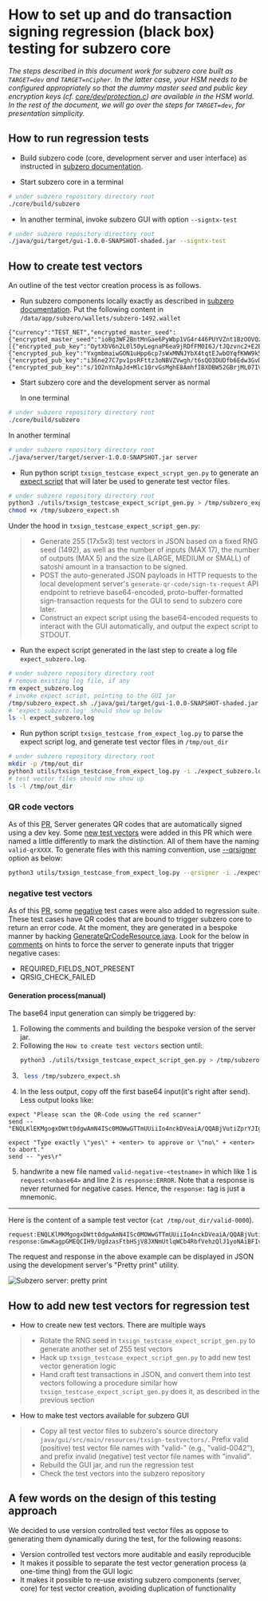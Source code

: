 # How to set up and do transaction signing regression (black box) testing for subzero core

*The steps described in this document work for subzero core built as
`TARGET=dev` and `TARGET=nCipher`. In the latter case, your HSM needs to be
configured appropriately so that the dummy master seed and public key
encryption keys (cf.
[core/dev/protection.c](https://github.com/square/subzero/blob/3d96ba033ad4aba2bceef20ec2dac5de4499efa7/core/src/dev/protection.c#L16-L25))
are available in the HSM world. In the rest of the document, we will go over
the steps for `TARGET=dev`, for presentation simplicity.*

## How to run regression tests

- Build subzero code (core, development server and user interface) as
instructed in [subzero documentation](./running_without_hsm.md).

- Start subzero core in a terminal

```bash
# under subzero repository directory root
./core/build/subzero
```

- In another terminal, invoke subzero GUI with option `--signtx-test`

```bash
# under subzero repository directory root
./java/gui/target/gui-1.0.0-SNAPSHOT-shaded.jar --signtx-test
```

## How to create test vectors

An outline of the test vector creation process is as follows.

- Run subzero components locally exactly as described in [subzero
documentation](https://subzero.readthedocs.io/en/master/running_without_hsm/).
Put the following content in `/data/app/subzero/wallets/subzero-1492.wallet`

```no-highlight
{"currency":"TEST_NET","encrypted_master_seed":{"encrypted_master_seed":"ioBg3WF2BntMnGae6PyWbp1VG4r446PUYVZnt1BzOOVQzHy3XeaqmBXS6tMbE9fsB0sR+Vi9xPgJcayN2uJsJNjEw7S77h9oUUpu0zWrYvl6iRAI4fcezOxbRcc="},"encrypted_pub_keys":[{"encrypted_pub_key":"OytXbV6n2L0l50yLegnaP6ea9jRDfFM0I6J/tJQzvnc2+E2Bleqvh4ZaIoTd7Nm6j9XRag1WYni/K0uoek/0rLnLNGZbrrQLNt5lkfTTcMZ72mEKTRkvRWbJwd8H+p86GLqSqgvofDSE5E5EkgYGhIGSkFy8dLpXK4jpYxAQGrIQ2tNeXKKw2nNPOQ=="},{"encrypted_pub_key":"YxgmbmaiwGON1uHpp6cp7sWxMNNJYbX4tqtEJwbOYqfKWW9k56V/uguQrliIwaG2X7ca6VJ01YQiiMdJciQzb3w182R/HsGiYYdMuHP0PNjVk9ScYby38ofTUfjW8ihUFFjM6FSs7WzZAFCuQ04bNNATuGfdXQK8pgoCHKWKTJ2c3alaZvIauwzkfQ=="},{"encrypted_pub_key":"i36ne27C7pv1psRFttz3oNBVZVwgh/t6sQO3DUDfb6Edw3GvDAea3oPQ3Fm5No3JBWp5/SARPva29lPdi4X4mz+qde2nPYMvIJtW0ndAUGU2kw9dhzVY/FZ8XGnIH33otuKE2i+HxOYwxk6+EqS1WEoWEqRe2LO8h1DTg9GsYzzTyjSj2OKIOGc02A=="},{"encrypted_pub_key":"s/1O2nYnApJd+Mlc10rvGsMghE8AmhfIBXDBW52GBrjML07IVF3pZsgPKt4mLpsf2aUcHYn4P276jrdN1rCCxlkz1haxZawNOD0RUdocg5/h6GjaeOqJVxI6hgD3xqJRT+8e2OjVLwJWSmwbX2ckeKz+u76bFNxiCP2g+UCT94s8amrAeQTLXwF9lg=="}]}
```

- Start subzero core and the development server as normal

  In one terminal

```bash
# under subzero repository directory root
./core/build/subzero
```

  In another terminal

```bash
# under subzero repository directory root
./java/server/target/server-1.0.0-SNAPSHOT.jar server
```

- Run python script `txsign_testcase_expect_scrypt_gen.py` to generate an
[expect script](https://core.tcl-lang.org/expect/index) that will later be
used to generate test vector files.

```bash
# under subzero repository directory root
python3 ./utils/txsign_testcase_expect_script_gen.py > /tmp/subzero_expect.sh
chmod +x /tmp/subzero_expect.sh
```

Under the hood in `txsign_testcase_expect_script_gen.py`:

>   - Generate 255 (17x5x3) test vectors in JSON based on a fixed RNG seed
>   (1492), as well as the number of inputs (MAX 17), the number of outputs
>   (MAX 5) and the size (LARGE, MEDIUM or SMALL) of satoshi amount in a
>   transaction to be signed.
>   - POST the auto-generated JSON payloads in HTTP requests to the local
>   development server's `generate-qr-code/sign-tx-request` API endpoint to
>   retrieve base64-encoded, proto-buffer-formatted sign-transaction requests
>   for the GUI to send to subzero core later.
>   - Construct an expect script using the base64-encoded requests to
>   interact with the GUI automatically, and output the expect script to
>   STDOUT.

- Run the expect script generated in the last step to create a log file
`expect_subzero.log`.

```bash
# under subzero repository directory root
# remove existing log file, if any
rm expect_subzero.log
# invoke expect script, pointing to the GUI jar
/tmp/subzero_expect.sh ./java/gui/target/gui-1.0.0-SNAPSHOT-shaded.jar
# 'expect_subzero.log' should show up below
ls -l expect_subzero.log
```

- Run python script `txsign_testcase_from_expect_log.py` to parse the
expect script log, and generate test vector files in `/tmp/out_dir`

```bash
# under subzero repository directory root
mkdir -p /tmp/out_dir
python3 utils/txsign_testcase_from_expect_log.py -i ./expect_subzero.log -o /tmp/out_dir
# test vector files should now show up
ls -l /tmp/out_dir
```
### QR code vectors
As of this [PR](https://github.com/square/subzero/pull/410), Server generates QR codes that are automatically signed using a dev key.
Some [new test vectors](https://github.com/square/subzero/blob/master/java/gui/src/main/resources/txsign-testvectors/valid-qr0000) were added in this PR which were named a little differently to mark the distinction.
All of them have the naming `valid-qrXXXX`.
To generate files with this naming convention, use [--qrsigner](https://github.com/square/subzero/blob/f2537251eb28bf5ba70170d880e0915144d407a3/utils/txsign_testcase_from_expect_log.py#L52) option as below:
```bash
python3 utils/txsign_testcase_from_expect_log.py --qrsigner -i ./expect_subzero.log -o /tmp/out_dir
```
### negative test vectors
As of this [PR](https://github.com/square/subzero/pull/417), some [negative](https://github.com/square/subzero/blob/master/java/gui/src/main/resources/txsign-testvectors/valid-negative_bad_qrsignature) test cases were also added to regression suite.
These test cases have QR codes that are bound to trigger subzero core to return an error code.
At the moment, they are generated in a bespoke manner by hacking [GenerateQrCodeResource.java](https://github.com/square/subzero/blob/f2537251eb28bf5ba70170d880e0915144d407a3/java/server/src/main/java/com/squareup/subzero/server/resources/GenerateQrCodeResource.java#L157).
Look for the below in [comments](https://github.com/square/subzero/blob/f2537251eb28bf5ba70170d880e0915144d407a3/java/server/src/main/java/com/squareup/subzero/server/resources/GenerateQrCodeResource.java#L157) on hints to force the server to generate inputs that trigger
negative cases:
- REQUIRED_FIELDS_NOT_PRESENT
- QRSIG_CHECK_FAILED

#### Generation process(manual)
The base64 input generation can simply be triggered by:
1. Following the comments and building the bespoke version of the server jar.
2. Following the `How to create test vectors` section until:
    ```bash
    python3 ./utils/txsign_testcase_expect_script_gen.py > /tmp/subzero_expect.sh
    ```
3. ```bash
    less /tmp/subzero_expect.sh
   ```
4. In the less output, copy off the first base64 input(it's right after send). Less output looks like:
  ```
  expect "Please scan the QR-Code using the red scanner"
  send -- "ENQLKlEKMgogxDWtt0dgwAmN4ISc0MOWwGTTmUUiiIo4nckDVeaiA/QQABjVutiZprYJIgQQABgGEhAIh6nDxsznCBACGgQQABgDIgApAAAAAAAAAAA6VhDUCypRCjIKIMQ1rbdHYMAJjeCEnNDDlsBk05lFIoiKOJ3JA1XmogP0EAAY1brYmaa2CSIEEAAYBhIQCIepw8bM5wgQAhoEEAAYAyIAKQAAAAAAAAAAQkIKQL3apd5VJgNv/2Z2/nJfu+taixWignWVsfn2fKvpViy/PDFkfgSK4ob6afOsSWpXFQVUPFgFROrowcfgjkbcF7g=\r"

  expect "Type exactly \"yes\" + <enter> to approve or \"no\" + <enter> to abort."
  send -- "yes\r"
  ```
5. handwrite a new file named `valid-negative-<testname>` in which like 1 is `request:<nbase64>` and line 2 is `response:ERROR`.
   Note that a response is never returned for negative cases. Hence, the `response:` tag is just a mnemonic. 


******
Here is the content of a sample test vector (`cat /tmp/out_dir/valid-0000`).

```no-highlight
request:ENQLKlMKMgogxDWtt0dgwAmN4ISc0MOWwGTTmUUiiIo4nckDVeaiA/QQABjVutiZprYJIgQQABgGEhAIh6nDxsznCBACGgQQABgDGAAiACkAAAAAAAAAAA==
response:GmwKagpGMEQCIH9/UgdzasFtbHSjV8JXNmUtlqWCb4RbfVehzQlJ1yoNAiBFIvAVeuXCEDCubBygIz1xWrfY0f+o3gV7QAUH44wqkRIggyGhJCTpuwc9nmvbRzbdsOGZ5NDOzJTTjJCDJgn7/os=
```

The request and response in the above example can be displayed in JSON using
the development server's "Pretty print" utility.

![Subzero server: pretty print](./subzero-server-pprint.png)

## How to add new test vectors for regression test

- How to create new test vectors. There are multiple ways

>  - Rotate the RNG seed in `txsign_testcase_expect_script_gen.py` to
>  generate another set of 255 test vectors
>  - Hack up `txsign_testcase_expect_script_gen.py` to add new test vector
>  generation logic
>  - Hand craft test transactions in JSON, and convert them into test vectors
>  following a procedure similar how `txsign_testcase_expect_script_gen.py`
>  does it, as described in the previous section

- How to make test vectors available for subzero GUI

>  - Copy all test vector files to subzero's source directory
>  `java/gui/src/main/resources/txsign-testvectors/`. Prefix valid (positive)
>  test vector file names with "valid-" (e.g., "valid-0042"), and prefix invalid
>  (negative) test vector file names with "invalid".
>  - Rebuild the GUI jar, and run the regression test
>  - Check the test vectors into the subzero repository

## A few words on the design of this testing approach

We decided to use version controlled test vector files as oppose to
generating them dynamically during the test, for the following reasons:

- Version controlled test vectors more auditable and easily reproducible
- It makes it possible to separate the test vector generation process (a
one-time thing) from the GUI logic
- It makes it possible to re-use existing subzero components (server, core)
for test vector creation, avoiding duplication of functionality
